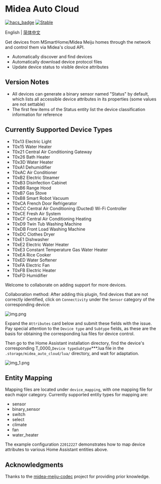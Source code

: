 # Midea Auto Cloud

[![hacs_badge](https://img.shields.io/badge/HACS-Default-orange.svg)](https://github.com/hacs/integration)
[![Stable](https://img.shields.io/github/v/release/sususweet/midea-meiju-codec)](https://github.com/sususweet/midea-meiju-codec/releases/latest)

English | [简体中文](README_hans.md)

Get devices from MSmartHome/Midea Meiju homes through the network and control them via Midea's cloud API.

- Automatically discover and find devices
- Automatically download device protocol files
- Update device status to visible device attributes

## Version Notes

- All devices can generate a binary sensor named "Status" by default, which lists all accessible device attributes in its properties (some values are not settable)
- The first few items of the Status entity list the device classification information for reference

## Currently Supported Device Types

- T0x13 Electric Light
- T0x15 Water Heater
- T0x21 Central Air Conditioning Gateway
- T0x26 Bath Heater
- T0x3D Water Heater
- T0xA1 Dehumidifier
- T0xAC Air Conditioner
- T0xB2 Electric Steamer
- T0xB3 Disinfection Cabinet
- T0xB6 Range Hood
- T0xB7 Gas Stove
- T0xB8 Smart Robot Vacuum
- T0xCA French Door Refrigerator
- T0xCC Central Air Conditioning (Ducted) Wi-Fi Controller
- T0xCE Fresh Air System
- T0xCF Central Air Conditioning Heating
- T0xD9 Twin Tub Washing Machine
- T0xDB Front Load Washing Machine
- T0xDC Clothes Dryer
- T0xE1 Dishwasher
- T0xE2 Electric Water Heater
- T0xE3 Constant Temperature Gas Water Heater
- T0xEA Rice Cooker
- T0xED Water Softener
- T0xFA Electric Fan
- T0xFB Electric Heater
- T0xFD Humidifier

Welcome to collaborate on adding support for more devices.

Collaboration method: After adding this plugin, find devices that are not correctly identified, click on `Connectivity` under the `Sensor` category of the corresponding device:

![img.png](./img/img.png)

Expand the `Attributes` card below and submit these fields with the issue. Pay special attention to the `Device type` and `Subtype` fields, as these are the basis for obtaining the corresponding lua files for device control.

Then go to the Home Assistant installation directory, find the device's corresponding T_0000_`Device type`_`Subtype`_***.lua file in the `.storage/midea_auto_cloud/lua/` directory, and wait for adaptation.

![img_1.png](./img/img_1.png)

## Entity Mapping

Mapping files are located under `device_mapping`, with one mapping file for each major category. Currently supported entity types for mapping are:
- sensor
- binary_sensor
- switch
- select
- climate
- fan
- water_heater

The example configuration `22012227` demonstrates how to map device attributes to various Home Assistant entities above.

## Acknowledgments

Thanks to the [midea-meiju-codec](https://github.com/MattedBroadSky/midea-meiju-codec) project for providing prior knowledge.
